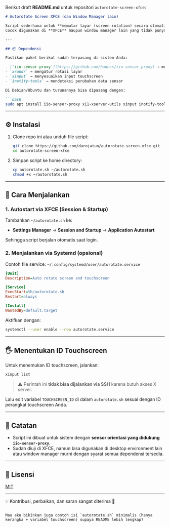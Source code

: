 Berikut draft **README.md** untuk repositori `autorotate-screen-xfce`:

````markdown
# Autorotate Screen XFCE (dan Window Manager lain)

Script sederhana untuk **memutar layar (screen rotation) secara otomatis** berdasarkan sensor orientasi, sekaligus menyesuaikan **layar sentuh (touchscreen input)** agar tetap akurat.  
Cocok digunakan di **XFCE** maupun window manager lain yang tidak punya fitur autorotate bawaan.

---

## 📦 Dependensi

Pastikan paket berikut sudah terpasang di sistem Anda:

- [`iio-sensor-proxy`](https://github.com/hadess/iio-sensor-proxy) → membaca sensor orientasi
- `xrandr` → mengatur rotasi layar
- `xinput` → menyesuaikan input touchscreen
- `inotify-tools` → mendeteksi perubahan data sensor

Di Debian/Ubuntu dan turunannya bisa dipasang dengan:

```bash
sudo apt install iio-sensor-proxy x11-xserver-utils xinput inotify-tools
````

---

## ⚙️ Instalasi

1. Clone repo ini atau unduh file script:

   ```bash
   git clone https://github.com/darojatun/autorotate-screen-xfce.git
   cd autorotate-screen-xfce
   ```

2. Simpan script ke home directory:

   ```bash
   cp autorotate.sh ~/autorotate.sh
   chmod +x ~/autorotate.sh
   ```

---

## 🚀 Cara Menjalankan

### 1. Autostart via XFCE (Session & Startup)

Tambahkan `~/autorotate.sh` ke:

* **Settings Manager** → **Session and Startup** → **Application Autostart**

Sehingga script berjalan otomatis saat login.

### 2. Menjalankan via Systemd (opsional)

Contoh file service: `~/.config/systemd/user/autorotate.service`

```ini
[Unit]
Description=Auto rotate screen and touchscreen

[Service]
ExecStart=%h/autorotate.sh
Restart=always

[Install]
WantedBy=default.target
```

Aktifkan dengan:

```bash
systemctl --user enable --now autorotate.service
```

---

## 🖐️ Menentukan ID Touchscreen

Untuk menemukan ID touchscreen, jalankan:

```bash
xinput list
```

> ⚠️ Perintah ini **tidak bisa dijalankan via SSH** karena butuh akses X server.

Lalu edit variabel `TOUCHSCREEN_ID` di dalam `autorotate.sh` sesuai dengan ID perangkat touchscreen Anda.

---

## 📝 Catatan

* Script ini dibuat untuk sistem dengan **sensor orientasi yang didukung `iio-sensor-proxy`**.
* Sudah diuji di XFCE, namun bisa digunakan di desktop environment lain atau window manager murni dengan syarat semua dependensi tersedia.

---

## 📜 Lisensi

[MIT](LICENSE)

---

💡 Kontribusi, perbaikan, dan saran sangat diterima 🙌

```

Mau aku bikinkan juga contoh isi `autorotate.sh` minimalis (hanya kerangka + variabel touchscreen) supaya README lebih lengkap?
```
